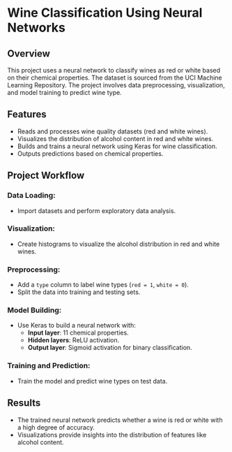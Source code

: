 # Wine Classification Using Neural Networks

## Overview
This project uses a neural network to classify wines as red or white based on their chemical properties. The dataset is sourced from the UCI Machine Learning Repository. The project involves data preprocessing, visualization, and model training to predict wine type.

## Features
- Reads and processes wine quality datasets (red and white wines).
- Visualizes the distribution of alcohol content in red and white wines.
- Builds and trains a neural network using Keras for wine classification.
- Outputs predictions based on chemical properties.

## Project Workflow

### Data Loading:
- Import datasets and perform exploratory data analysis.

### Visualization:
- Create histograms to visualize the alcohol distribution in red and white wines.

### Preprocessing:
- Add a `type` column to label wine types (`red = 1`, `white = 0`).
- Split the data into training and testing sets.

### Model Building:
- Use Keras to build a neural network with:
  - **Input layer**: 11 chemical properties.
  - **Hidden layers**: ReLU activation.
  - **Output layer**: Sigmoid activation for binary classification.

### Training and Prediction:
- Train the model and predict wine types on test data.

## Results
- The trained neural network predicts whether a wine is red or white with a high degree of accuracy.
- Visualizations provide insights into the distribution of features like alcohol content.
